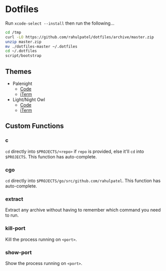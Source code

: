# Dotfiles

Run `xcode-select --install` then run the following...

```bash
cd /tmp
curl -LO https://github.com/rahulpatel/dotfiles/archive/master.zip
unzip master.zip
mv ./dotfiles-master ~/.dotfiles
cd ~/.dotfiles
script/bootstrap
```

## Themes
- Palenight
  - [Code](https://marketplace.visualstudio.com/items?itemName=Equinusocio.vsc-material-theme)
  - [iTerm](https://github.com/JonathanSpeek/palenight-iterm2)
- Light/Night Owl
  - [Code](https://marketplace.visualstudio.com/items?itemName=sdras.night-owl)
  - [iTerm](https://github.com/nickcernis/iterm2-night-owl)


## Custom Functions

### c <repo>
`cd` directly into `$PROJECTS/<repo>` if `repo` is provided, else it'll `cd` into `$PROJECTS`. This function has auto-complete.

### cgo <repo>
`cd` directly into `$PROJECTS/go/src/github.com/rahulpatel`. This function has auto-complete.

### extract <file>
Extract any archive without having to remember which command you need to run.

### kill-port <port>
Kill the process running on `<port>`.

### show-port <port>
Show the process running on `<port>`.
